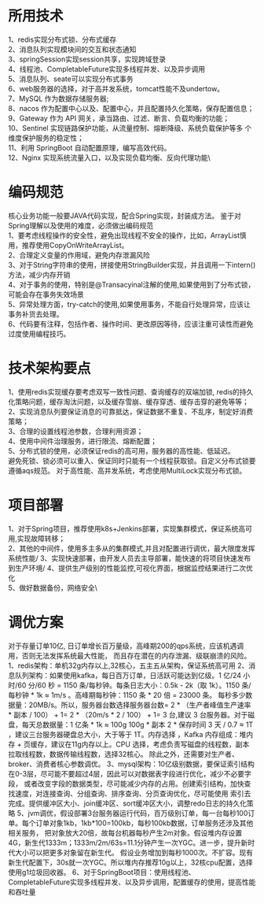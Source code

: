 # 所用技术
1、redis实现分布式锁、分布式缓存\
2、消息队列实现模块间的交互和状态通知\
3、springSession实现session共享，实现跨域登录\
4、线程池、CompletableFuture实现多线程并发、以及异步调用\
5、消息队列、seate可以实现分布式事务\
6、web服务器的选择，对于高并发系统，tomcat性能不及undertow。\
7、MySQL 作为数据存储服务器;\
8、nacos 作为配置中心以及、配置中心，并且配置持久化策略，保存配置信息；\
9、Gateway 作为 API 网关，承当路由、过滤、断言、负载均衡的功能；\
10、Sentinel 实现链路保护功能，从流量控制、熔断降级、系统负载保护等多
个维度保护服务的稳定性；\
11、利用 SpringBoot 自动配置原理，编写高效代码。\
12、Nginx 实现系统流量入口，以及实现负载均衡、反向代理功能\


# 编码规范 
核心业务功能一般要JAVA代码实现，配合Spring实现，封装成方法。
鉴于对Spring理解以及使用的难度，必须做出编码规范\
1、要考虑线程操作的安全性，避免出现线程不安全的操作，比如，ArrayList慎用，推荐使用CopyOnWriteArrayList。\
2、合理定义变量的作用域，避免内存泄漏风险\
3、对于String字符串的使用，拼接使用StringBuilder实现，并且调用一下intern()方法，减少内存开销\
4、对于事务的使用，特别是@Transacyinal注解的使用,如果使用到了分布式锁，可能会存在事务失效场景\
5、异常处理方面，try-catch的使用,如果使用事务，不能自行处理异常，应该让事务补货去处理。\
6、代码要有注释，包括作者、操作时间、更改原因等待，应该注重可读性而避免过度使用编程技巧。

# 技术架构要点
1、使用redis实现缓存要考虑双写一致性问题、查询缓存的双端加锁,
redis的持久化策略问题，缓存淘汰问题，以及缓存雪崩、缓存穿透、缓存击穿的避免等等；\
2、实现消息队列要保证消息的可靠抵达，保证数据不重复、不乱序，制定好消费策略；\
3、合理的设置线程池参数，合理利用资源；\
4、使用中间件治理服务，进行限流、熔断配置；\
5、分布式锁的使用，必须保证redis的高可用，服务器的高性能、低延迟。\
避免死锁、锁必须可以重入、保证同时只能有一个线程获取锁。自定义分布式锁要遵循aqs规范。
对于高性能、高并发系统，考虑使用MultiLock实现分布式锁。

# 项目部署
1、对于Spring项目，推荐使用k8s+Jenkins部署，实现集群模式，保证系统高可用,实现故障转移；\
2、其他的中间件，使用多主多从的集群模式,并且对配置进行调优，最大限度发挥系统性能/
3、实现快速部署，由开发人员去主导部署，能快速的将项目快速发布到生产环境/
4、提供生产级别的性能监控,可视化界面，根据监控结果进行二次优化\
5、做好数据备份，网络安全\

# 调优方案
对于存量订单10亿, 日订单增长百万量级，高峰期200的qps系统，应该机遇调用，否则无法发挥系统最大性能，
而且存在潜在的内存泄漏、级联崩溃的风险。
1、redis架构：单机32g内存以上,32核心，五主五从架构，保证系统高可用
2、消息队列架构：如果使用kafka，每日百万订单，日活跃可能达到亿级。1 亿/24 小时/60 分/60 秒 = 1150 条/每秒钟。每条日志大小：0.5k - 2k（取 1k）。1150 条/每秒钟 * 1k ≈ 1m/s 。高峰期每秒钟：1150 条 * 20 倍 = 23000 条。
每秒多少数据量：20MB/s。所以，服务器台数选择服务器台数= 2 * （生产者峰值生产速率 * 副本 / 100） + 1= 2 * （20m/s * 2 / 100） + 1= 3 台,建议 3 台服务器。对于磁盘，每天总数据量：1 亿条 * 1k ≈ 100g
100g * 副本 2 * 保存时间 3 天 / 0.7 ≈ 1T ，建议三台服务器硬盘总大小，大于等于 1T。内存选择
，Kafka 内存组成：堆内存 + 页缓存，建议在11g内存以上。CPU 选择，考虑负责写磁盘的线程数，副本拉取线程数，数据传输线程数，选择32核心。
除此之外，还需要对生产者、broker、消费者核心参数调优。
3、mysql架构：10亿级别数据，要保证索引结构在0-3层，尽可能不要超过4层，因此可以对数据表字段进行优化，减少不必要字段，
或者改变字段的数据类型，尽可能减少内存的占用。创建索引结构，加快查找速度，对连接查询、分组查询、排序查询、分页查询优化，尽可能使用
索引去完成。提供缓冲区大小、join缓冲区、sort缓冲区大小，调整redo日志的持久化策略
5、jvm调优，假设部署3台服务器运行代码，百万级别订单，每一台每秒100订单。每个订单对象1kb，1kb*100=100kb，每秒100kb数据，订单服务还涉及其他相关服务，
把对象放大20倍，故每台机器每秒产生2m对象。假设堆内存设置4G，新生代1333m；1333m/2m/63s=11.1分钟产生一次YGC。进一步，提升新时代大小可以把更多对象留在新生代。
假设业务增加到每秒1000次。不扩容。现有新生代配置下，30s就一次YGC。所以堆内存推荐10g以上，32核cpu配置，选择使用g1垃圾回收器。
6、对于SpringBoot项目：使用线程池、CompletableFuture实现多线程并发、以及异步调用，配置缓存的使用，提高性能和吞吐量





























